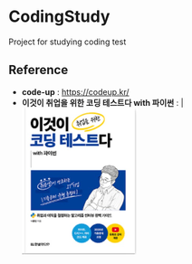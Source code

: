 # CodingStudy
 Project for studying coding test

## Reference 
 * **code-up** : <https://codeup.kr/>
 * **이것이 취업을 위한 코딩 테스트다 with 파이썬** : 
 |
 ![python](./image/python.png)
